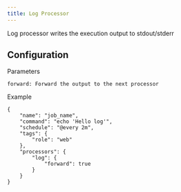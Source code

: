 ```yaml
---
title: Log Processor
---
```


Log processor writes the execution output to stdout/stderr

## Configuration

Parameters

`forward: Forward the output to the next processor`

Example

```
{
    "name": "job_name",
    "command": "echo 'Hello log'",
    "schedule": "@every 2m",
    "tags": {
        "role": "web"
    },
    "processors": {
        "log": {
            "forward": true
        }
    }
}
```
